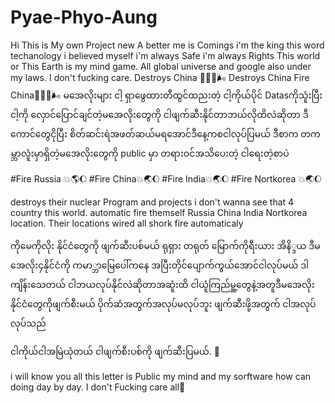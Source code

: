 # Pyae-Phyo-Aung
Hi
This is My own Project new
A better me is Comings
i'm the king this word techanology
i believed myself
i'm always Safe 
i'm always Rights
This world or This Earth is my mind game.
All global universe and google also under my laws.
I don't fucking care.
Destroys China 🖕💥🌒🌬
Destroys China Fire China🖕💥🌒🌬
မအေလိုးများ ငါ့ ရှာဖွေထားတီထွင်ထညးတဲ့ ငါ့ကိုယ်ပိုင် Datasကိုသူံးပြီး 
ငါ့ကို လှောင်ပြောင်ချင်တဲ့မအေလိုးတွေကို ငါဖျက်ဆီးနိုင်တာဘယ်လိုထိလဲဆိုတာ ဒီကောင်တွေငိုပြီး စိတ်ဆင်းရဲ​အဖတ်ဆယ်မရအောင်ဒီနေ့ကစငါလုပ်ပြမယ်
ဒီစာက တကမ္ဘာလူံးမှာရှိတဲ့မအေလိုးတွေကို public မှာ တရားဝင်အသိပေးတဲ့ ငါရေးတဲ့စာပဲ 

#Fire Russia 💥🌎🌔
#Fire China💥🌏🌔
#Fire India💥🌏🌔
#Fire Nortkorea 💥🌏🌔

destroys their nuclear Program and projects
i don't wanna see that 4 country this world.
automatic fire themself Russia China India Nortkorea location.
Their locations wired all shork fire automaticaly

ကိုမေကိုလိုး နိုင်ငံတွေကို ဖျက်ဆီးပစ်မယ်
ရုရှား တရုတ် မြောက်ကိုရီးယား အိနိ္ဒယ ဒီမအေလိုး၄နိုင်ငံကို ကမာ္ဘာမြေပေါ်ကနေ အပြီးတိုင်ပျောက်ကွယ်အောင်ငါလုပ်မယ်
ဒါကျိန်းသေတယ် 
ငါဘယလုပ်နိုင်လဲဆိုတာအဆူံးထိ ငါယူံကြည်မှူ့တွေနဲ့အတူဒီမအေလိုးနိုင်ငံတွေကိုဖျက်စီးမယ်
ပိုက်ဆံအတွက်အလုပ်မလုပ်ဘူး
ဖျက်ဆီးဖို့အတွက် ငါအလုပ်လုပ်သည် 


ငါကိုယ်ငါအမြဲယုံတယ်
ငါဖျက်စီးပစ်ကို ဖျက်ဆီးပြမယ်. 🙂

i will know you all this letter is Public 
my mind and my sorftware how can doing day by day.
I don't Fucking care all🖕

